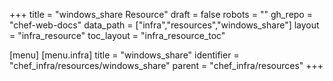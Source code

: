 +++
title = "windows_share Resource"
draft = false
robots = ""
gh_repo = "chef-web-docs"
data_path = ["infra","resources","windows_share"]
layout = "infra_resource"
toc_layout = "infra_resource_toc"

[menu]
  [menu.infra]
    title = "windows_share"
    identifier = "chef_infra/resources/windows_share"
    parent = "chef_infra/resources"
+++

<!-- The contents of this page are automatically generated from the windows_share.yaml file in the data directory. -->
<!-- To suggest a change, edit the https://github.com/chef/chef/blob/master/lib/chef/resource/windows_share.rb file
      and submit a pull request to the https://github.com/chef/chef repository. -->
